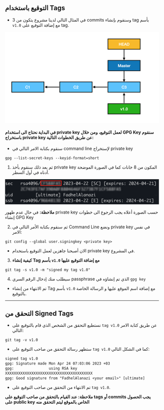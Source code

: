 ## التوقيع باستخدام Tags

- في المثال التالي لدينا مشروع يتكون من 3 commits وسنقوم بإنشاء tag بأسم `v1.0` مع إضافة التوقيع على tag.

![](https://raw.githubusercontent.com/FadhelAlanazi/GPG-Key/main/Signing-Tags.png)

#### في البداية نحتاج الى استخدام private key لعمل التوقيع، ومن خلال GPG Key سنقوم باستخراج private key عن طريق الخطوات التالية:

- سنقوم بكتابة الامر التالي في command line لإستخراج private key
```
gpg --list-secret-keys --keyid-format=short
```

1. ثم بعد ذلك سنقوم بأخذ private key المكون من 8 خانات كما في الصورة الموضحة أدناه في أول السطر.


![](https://raw.githubusercontent.com/FadhelAlanazi/GPG-Key/main/private-key.png)

**ملاحظة:** في حال عدم ظهور private key حسب الصورة أعلاه يجب الرجوع الى خطوات إنشاء GPG Key

2. ثم سنقوم بكتابة الأمر التالي في Command Line ونضع private key في نفس الامر:

```
git config --global user.signingkey <private key> 
```


- الان أصبحنا جاهزين لعمل التوقيع باستخدام private key في المشروع. 

3. **كيفية إنشاء Tag بأسم `v1.0` مع إضافة التوقيع عليها** 

```
git tag -s v1.0 -m "signed my tag v1.0"
```
4. سيطلب منك إدخال الرقم السري passphrase الذي تم إنشاؤه في `gpg key`



- تم الانتهاء من إنشاء Tag بأسم `v1.0` مع إضافة اسم الموقع عليها و الرسالة الخاصة بالتوقيع. 

----


##  التحقق من Signed Tags

- نستطيع التحقق من الشخص الذي قام بالتوقيع على `tag v1.0` عن طريق كتابة الامر التالي:

```
git tag -v v1.0
```

- ستظهر رسالة التحقق من صاحب التوقيع على `tag v1.0` كما في الشكل التالي:

```
signed tag v1.0
gpg: Signature made Mon Apr 24 07:03:06 2023 +03
gpg:                using RSA key XXXXXXXXXXXXXXXXXXXXXXXXXXXXXXXXXXXXXXXX
gpg: Good signature from "FadhelAlanazi <your email>" [ultimate]
```
- تم الانتهاء من التحقق من صاحب التوقيع على `tag v1.0`.

**ملاحظة: عند القيام بالتحقق من صاحب التوقيع على tags أو commits  يجب الحصول على public key الخاص بالموقع ليتم التحقق منه**
